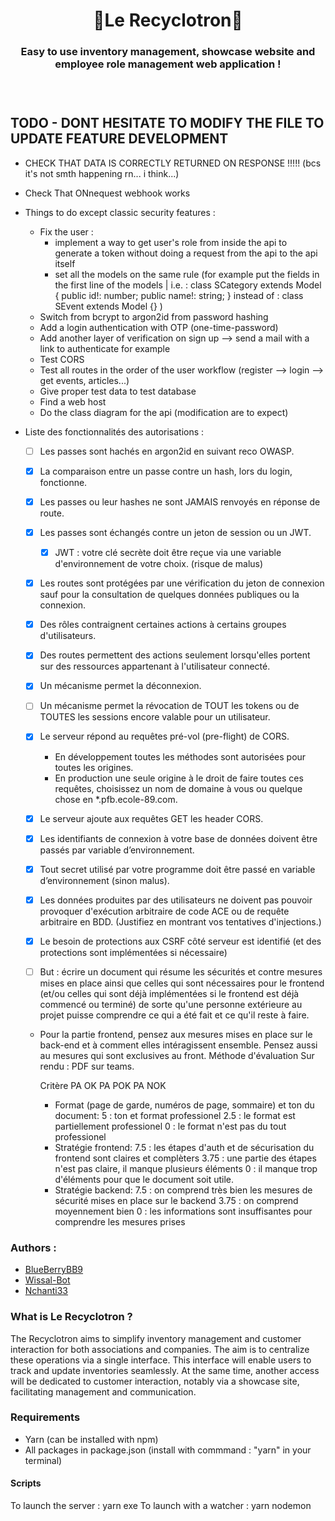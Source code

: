 <h1 align="center">🌿Le Recyclotron🌿</h1>
<h3 align="center">Easy to use inventory management, showcase website and employee role management web application !<h3>
<br>

## TODO - DONT HESITATE TO MODIFY THE FILE TO UPDATE FEATURE DEVELOPMENT

- CHECK THAT DATA IS CORRECTLY RETURNED ON RESPONSE !!!!! (bcs it's not smth happening rn... i think...)
- Check That ONnequest webhook works

- Things to do except classic security features :

  - Fix the user :
    - implement a way to get user's role from inside the api to generate a token without doing a request from the api to the api itself
    - set all the models on the same rule (for example put the fields in the first line of the models | i.e. : class SCategory extends Model { public id!: number; public name!: string; } instead of : class SEvent extends Model {} )
  - Switch from bcrypt to argon2id from password hashing
  - Add a login authentication with OTP (one-time-password)
  - Add another layer of verification on sign up --> send a mail with a link to authenticate for example
  - Test CORS
  - Test all routes in the order of the user workflow (register --> login --> get events, articles...)
  - Give proper test data to test database
  - Find a web host
  - Do the class diagram for the api (modification are to expect)

- Liste des fonctionnalités des autorisations :

  - [ ] Les passes sont hachés en argon2id en suivant reco OWASP.
  - [x] La comparaison entre un passe contre un hash, lors du login, fonctionne.
  - [x] Les passes ou leur hashes ne sont JAMAIS renvoyés en réponse de route.
  - [x] Les passes sont échangés contre un jeton de session ou un JWT.
    - [x] JWT : votre clé secrète doit être reçue via une variable d'environnement de votre choix. (risque de malus)
  - [x] Les routes sont protégées par une vérification du jeton de connexion sauf pour la consultation de quelques données publiques ou la connexion.
  - [x] Des rôles contraignent certaines actions à certains groupes d'utilisateurs.
  - [x] Des routes permettent des actions seulement lorsqu'elles portent sur des ressources appartenant à l'utilisateur connecté.
  - [x] Un mécanisme permet la déconnexion.
  - [ ] Un mécanisme permet la révocation de TOUT les tokens ou de TOUTES les sessions encore valable pour un utilisateur.

  - [x] Le serveur répond au requêtes pré-vol (pre-flight) de CORS.
    - En développement toutes les méthodes sont autorisées pour toutes les origines.
    - En production une seule origine à le droit de faire toutes ces requêtes, choisissez un nom de domaine à vous ou quelque chose en \*.pfb.ecole-89.com.
  - [x] Le serveur ajoute aux requêtes GET les header CORS.

  - [x] Les identifiants de connexion à votre base de données doivent être passés par variable d’environnement.
  - [x] Tout secret utilisé par votre programme doit être passé en variable d’environnement (sinon malus).

  - [x] Les données produites par des utilisateurs ne doivent pas pouvoir provoquer d'exécution arbitraire de code ACE ou de requête arbitraire en BDD. (Justifiez en montrant vos tentatives d'injections.)
  - [x] Le besoin de protections aux CSRF côté serveur est identifié (et des protections sont implémentées si nécessaire)
  - [ ] But : écrire un document qui résume les sécurités et contre mesures mises en place ainsi que celles qui sont nécessaires pour le frontend (et/ou celles qui sont déjà implémentées si le frontend est déjà commencé ou terminé) de sorte qu'une personne extérieure au projet puisse comprendre ce qui a été fait et ce qu'il reste à faire.

  - Pour la partie frontend, pensez aux mesures mises en place sur le back-end et à comment elles intéragissent ensemble. Pensez aussi au mesures qui sont exclusives au front.
    Méthode d'évaluation
    Sur rendu : PDF sur teams.

    Critère PA OK PA POK PA NOK

    - Format (page de garde, numéros de page, sommaire) et ton du document: 5 : ton et format professionel 2.5 : le format est partiellement professionel 0 : le format n'est pas du tout professionel
    - Stratégie frontend: 7.5 : les étapes d'auth et de sécurisation du frontend sont claires et complèters 3.75 : une partie des étapes n'est pas claire, il manque plusieurs éléments 0 : il manque trop d'éléments pour que le document soit utile.
    - Stratégie backend: 7.5 : on comprend très bien les mesures de sécurité mises en place sur le backend 3.75 : on comprend moyennement bien 0 : les informations sont insuffisantes pour comprendre les mesures prises

### Authors :

- [BlueBerryBB9](https://github.com/BlueBerryBB9)
- [Wissal-Bot](https://github.com/wissal-bot)
- [Nchanti33](https://github.com/Nchanti33)

### What is Le Recyclotron ?

The Recyclotron aims to simplify inventory management and customer interaction for both associations and companies.
The aim is to centralize these operations via a single interface. This interface will enable users to track and update inventories seamlessly.
At the same time, another access will be dedicated to customer interaction, notably via a showcase site, facilitating management and communication.

### Requirements

- Yarn (can be installed with npm)
- All packages in package.json (install with commmand : "yarn" in your terminal)

#### Scripts

To launch the server : yarn exe
To launch with a watcher : yarn nodemon

